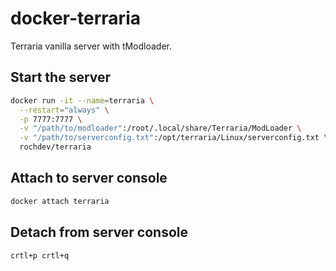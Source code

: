 # docker-terraria

Terraria vanilla server with tModloader.

## Start the server

```sh
docker run -it --name=terraria \
  --restart="always" \
  -p 7777:7777 \
  -v "/path/to/modloader":/root/.local/share/Terraria/ModLoader \
  -v "/path/to/serverconfig.txt":/opt/terraria/Linux/serverconfig.txt \
  rochdev/terraria
```

## Attach to server console

```sh
docker attach terraria
```

## Detach from server console

```sh
crtl+p crtl+q
```
